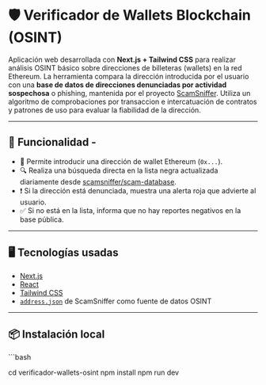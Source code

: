 # 🛡️ Verificador de Wallets Blockchain (OSINT)

Aplicación web desarrollada con **Next.js + Tailwind CSS** para realizar análisis OSINT básico sobre direcciones de billeteras (wallets) en la red Ethereum. La herramienta compara la dirección introducida por el usuario con una **base de datos de direcciones denunciadas por actividad sospechosa** o phishing, mantenida por el proyecto [ScamSniffer](https://github.com/scamsniffer/scam-database). Utiliza un algoritmo de comprobaciones por transaccion e intercatuación de contratos y patrones de uso para evaluar la fiabilidad de la dirección.

---

## 🚀 Funcionalidad - 

- 🧾 Permite introducir una dirección de wallet Ethereum (`0x...`).
- 🔍 Realiza una búsqueda directa en la lista negra actualizada diariamente desde [scamsniffer/scam-database](https://github.com/scamsniffer/scam-database).
- ❗ Si la dirección está denunciada, muestra una alerta roja que advierte al usuario.
- ✅ Si no está en la lista, informa que no hay reportes negativos en la base pública.

---

## 🖥️ Tecnologías usadas

- [Next.js](https://nextjs.org/)
- [React](https://reactjs.org/)
- [Tailwind CSS](https://tailwindcss.com/)
- [`address.json`](https://raw.githubusercontent.com/scamsniffer/scam-database/main/blacklist/address.json) de ScamSniffer como fuente de datos OSINT

---

## 📦 Instalación local

\`\`\`bash

cd verificador-wallets-osint
npm install
npm run dev
